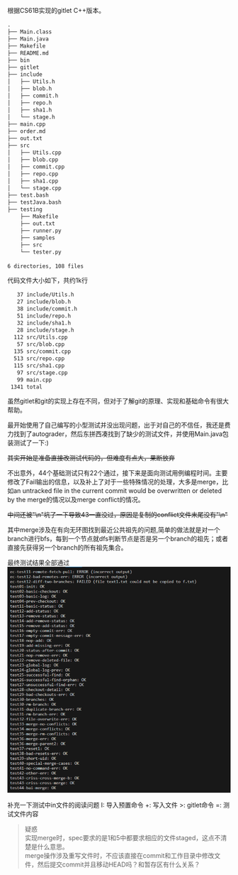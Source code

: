 根据CS61B实现的gitlet C++版本。
```
.
├── Main.class
├── Main.java
├── Makefile
├── README.md
├── bin
├── gitlet
├── include
│   ├── Utils.h
│   ├── blob.h
│   ├── commit.h
│   ├── repo.h
│   ├── sha1.h
│   └── stage.h
├── main.cpp
├── order.md
├── out.txt
├── src
│   ├── Utils.cpp
│   ├── blob.cpp
│   ├── commit.cpp
│   ├── repo.cpp
│   ├── sha1.cpp
│   └── stage.cpp
├── test.bash
├── testJava.bash
├── testing
    ├── Makefile
    ├── out.txt
    ├── runner.py
    ├── samples
    ├── src
    └── tester.py

6 directories, 108 files
```
代码文件大小如下，共约1k行
```
   37 include/Utils.h
   27 include/blob.h
   38 include/commit.h
   51 include/repo.h
   32 include/sha1.h
   28 include/stage.h
  112 src/Utils.cpp
   57 src/blob.cpp
  135 src/commit.cpp
  513 src/repo.cpp
  115 src/sha1.cpp
   97 src/stage.cpp
   99 main.cpp
 1341 total
```

虽然gitlet和git的实现上存在不同，但对于了解git的原理、实现和基础命令有很大帮助。

最开始使用了自己编写的小型测试并没出现问题，出于对自己的不信任，我还是费力找到了autograder，然后东拼西凑找到了缺少的测试文件，并使用Main.java包装测试了一下:)

~~其实开始是准备直接改测试代码的，但难度有点大，果断放弃~~

不出意外，44个基础测试只有22个通过，接下来是面向测试用例编程时间。主要修改了Fail输出的信息，以及补上了对于一些特殊情况的处理，大多是merge，比如an untracked file in the current commit would be overwritten or deleted by the merge的情况以及merge conflict的情况。

~~中间还被"\n"坑了一下导致43一直没过，原因是复制的conflict文件末尾没有"\n"~~

其中merge涉及在有向无环图找到最近公共祖先的问题,简单的做法就是对一个branch进行bfs，每到一个节点就dfs判断节点是否是另一个branch的祖先；或者直接先获得另一个branch的所有祖先集合。

最终测试结果全部通过
![测试结果](testResult.png)

补充一下测试中in文件的阅读问题
I: 导入预置命令
+: 写入文件
\>: gitlet命令 
=: 测试文件内容

> 疑惑  
> 实现merge时，spec要求的是1和5中都要求相应的文件staged，这点不清楚是什么意思。  
> merge操作涉及重写文件时，不应该直接在commit和工作目录中修改文件，然后提交commit并且移动HEAD吗？和暂存区有什么关系？